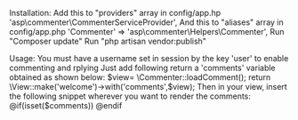 Installation:
Add this to "providers" array in config/app.hp
	'asp\commenter\CommenterServiceProvider',
And this to "aliases" array in config/app.php
 	'Commenter'     => 'asp\commenter\Helpers\Commenter',
Run "Composer update"
Run "php artisan vendor:publish"

Usage:
	You must have a username set in session by the key 'user' to enable commenting and rplying
	Just add following return a 'comments' variable obtained as shown below:
		$view= \Commenter::loadComment();
        return \View::make('welcome')->with('comments',$view);
	Then in your view, insert the following snippet wherever you want to render the comments:
		@if(isset($comments))
            <?php echo $comments;?>
        @endif

